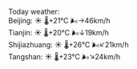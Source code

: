 Today weather:  
Beijing: ☀️   🌡️+21°C 🌬️→46km/h  
Tianjin: ☀️   🌡️+20°C 🌬️↓19km/h  
Shijiazhuang: ☀️   🌡️+26°C 🌬️↙21km/h  
Tangshan: ☀️   🌡️+23°C 🌬️↘24km/h  
